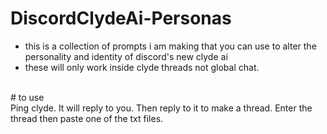 # DiscordClydeAi-Personas

- this is a collection of prompts i am making that you can use to alter the personality and identity of discord's new clyde ai
- these will only work inside clyde threads not global chat.
<br>
# to use
 <br>
 Ping clyde. It will reply to you. Then reply to it to make a thread. Enter the thread then paste one of the txt files.
